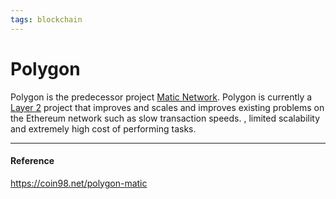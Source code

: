 ```yaml
---
tags: blockchain
---
```


# Polygon

Polygon is the predecessor project [Matic Network](https://coin98.net/matic-network-matic). Polygon is currently a [Layer 2](https://coin98.net/layer-2) project that improves and scales and improves existing problems on the Ethereum network such as slow transaction speeds. , limited scalability and extremely high cost of performing tasks.

---

#### Reference
https://coin98.net/polygon-matic